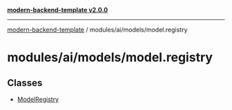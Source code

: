 [**modern-backend-template v2.0.0**](../../../../README.md)

***

[modern-backend-template](../../../../modules.md) / modules/ai/models/model.registry

# modules/ai/models/model.registry

## Classes

- [ModelRegistry](classes/ModelRegistry.md)
